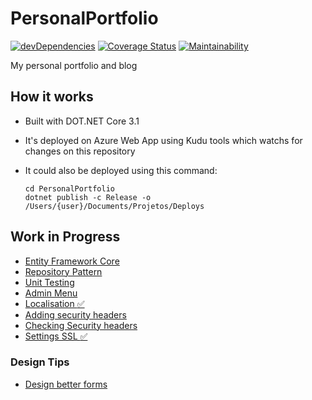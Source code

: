 # PersonalPortfolio

 [![devDependencies](https://travis-ci.org/fontiana/Personal-Portfolio.svg?branch=master)](https://api.travis-ci.org/fontiana/PersonalPortfolio.svg?branch=master)
 [![Coverage Status](https://coveralls.io/repos/github/fontiana/personal-portfolio/badge.svg?branch=master&cache=1)](https://coveralls.io/github/fontiana/personal-portfolio?branch=master)
 [![Maintainability](https://api.codeclimate.com/v1/badges/319770019ac2bd77d042/maintainability)](https://codeclimate.com/github/fontiana/personal-portfolio/maintainability)

My personal portfolio and blog

## How it works

- Built with DOT.NET Core 3.1
- It's deployed on Azure Web App using Kudu tools which watchs for changes on this repository
- It could also be deployed using this command:

   ```shell
   cd PersonalPortfolio
   dotnet publish -c Release -o /Users/{user}/Documents/Projetos/Deploys
   ```

## Work in Progress

- [Entity Framework Core](https://docs.microsoft.com/en-us/aspnet/core/data/ef-rp/intro?view=aspnetcore-3.1&tabs=visual-studio)
- [Repository Pattern](https://codewithshadman.com/repository-pattern-csharp/)
- [Unit Testing](https://docs.microsoft.com/pt-br/aspnet/core/mvc/controllers/testing?view=aspnetcore-3.1)
- [Admin Menu](https://bootstrapious.com/p/bootstrap-sidebar)
- [Localisation :white_check_mark:](https://andrewlock.net/adding-localisation-to-an-asp-net-core-application/)
- [Adding security headers](https://andrewlock.net/adding-default-security-headers-in-asp-net-core/)
- [Checking Security headers](https://securityheaders.com/?q=www.victorfontana.com.br&followRedirects=on)
- [Settings SSL :white_check_mark:](https://rajbos.github.io/blog/2019/08/27/LetsEncrypt-Windows)

### Design Tips

- [Design better forms](https://uxdesign.cc/design-better-forms-96fadca0f49c)
